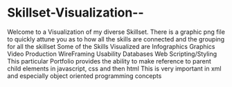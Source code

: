 Skillset-Visualization--
========================
Welcome to a Visualization of my diverse Skillset. There is a graphic png file to quickly attune you as to how all 
the skills are connected and the grouping for all the skillset 
Some of the Skills Visualized are 
Infographics 
Graphics 
Video Production 
WireFraming 
Usability 
Databases
Web Scripting/Styling 
This particular Portfolio provides the ability to make reference to parent child elements in javascript, css and then html
This is very important in xml and especially object oriented programming concepts

